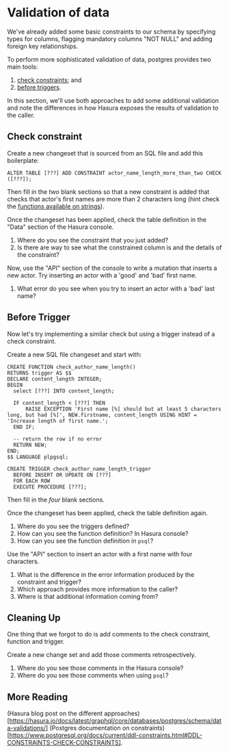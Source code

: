 # Validation of data

We've already added some basic constraints to our schema by specifying types for columns, flagging mandatory columns "NOT NULL" and adding foreign key relationships.

To perform more sophisticated validation of data, postgres provides two main tools:
1. [check constraints](https://www.postgresql.org/docs/current/ddl-constraints.html#DDL-CONSTRAINTS-CHECK-CONSTRAINTS); and
2. [before triggers](https://www.postgresql.org/docs/current/sql-createtrigger.html).

In this section, we'll use both approaches to add some additional validation and note the differences in how Hasura exposes the results of validation to the caller.

## Check constraint

Create a new changeset that is sourced from an SQL file and add this boilerplate:

```
ALTER TABLE [???] ADD CONSTRAINT actor_name_length_more_than_two CHECK ([???]);
```

Then fill in the *two* blank sections so that a new constraint is added that checks that actor's first names are more than 2 characters long (hint check the [functions available on strings](https://www.postgresql.org/docs/current/functions-string.html)).

Once the changeset has been applied, check the table definition in the "Data" section of the Hasura console.

1. Where do you see the constraint that you just added?
2. Is there are way to see what the constrained column is and the details of the constraint?

Now, use the "API" section of the console to write a mutation that inserts a new actor. Try inserting an actor with a 'good' and 'bad' first name.

1. What error do you see when you try to insert an actor with a 'bad' last name?

## Before Trigger

Now let's try implementing a similar check but using a trigger instead of a check constraint.

Create a new SQL file changeset and start with:

```
CREATE FUNCTION check_author_name_length()
RETURNS trigger AS $$
DECLARE content_length INTEGER;
BEGIN
  select [???] INTO content_length;

  IF content_length < [???] THEN
      RAISE EXCEPTION 'First name [%] should but at least 5 characters long, but had [%]', NEW.firstname, content_length USING HINT = 'Increase length of first name.';
  END IF;

  -- return the row if no error
  RETURN NEW;
END;
$$ LANGUAGE plpgsql;

CREATE TRIGGER check_author_name_length_trigger
  BEFORE INSERT OR UPDATE ON [???]
  FOR EACH ROW
  EXECUTE PROCEDURE [???];
```

Then fill in the *four* blank sections.

Once the changeset has been applied, check the table definition again. 

1. Where do you see the triggers defined?
2. How can you see the function definition? In Hasura console?
3. How can you see the function definition in `psql`?

Use the "API" section to insert an actor with a first name with four characters.

1. What is the difference in the error information produced by the constraint and trigger?
2. Which approach provides more information to the caller?
3. Where is that additional information coming from?

## Cleaning Up

One thing that we forgot to do is add comments to the check constraint, function and trigger.

Create a new change set and add those comments retrospectively.

1. Where do you see those comments in the Hasura console?
2. Where do you see those comments when using `psql`?

## More Reading
(Hasura blog post on the different approaches)[https://hasura.io/docs/latest/graphql/core/databases/postgres/schema/data-validations/]
(Postgres documentation on constraints)[https://www.postgresql.org/docs/current/ddl-constraints.html#DDL-CONSTRAINTS-CHECK-CONSTRAINTS].
